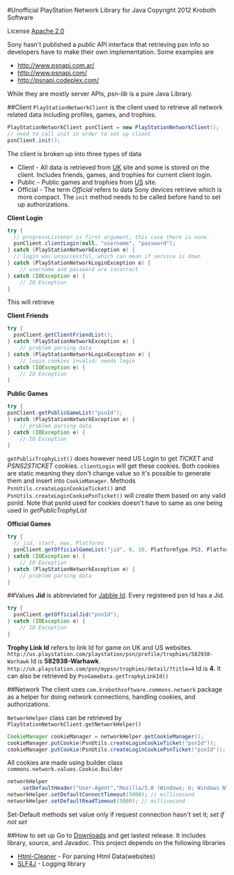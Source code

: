 #Unofficial PlayStation Network Library for Java
Copyright 2012 Kroboth Software

License [Apache 2.0](http://www.apache.org/licenses/LICENSE-2.0.html)

Sony hasn't published a _public_ API interface that retrieving psn info so developers have to make their own implementation. Some examples are
* http://www.psnapi.com.ar/
* http://www.psnapi.com/
* http://psnapi.codeplex.com/

While they are mostly server APIs, _psn-lib_ is a pure Java Library.

##Client
`PlayStationNetworkClient` is the client used to retrieve all network related data including profiles, games, and trophies.
````java
PlayStationNetworkClient psnClient = new PlayStationNetworkClient();
// need to call init in order to set up client
psnClient.init();
````
The client is broken up into three types of data
* Client -  All data is retrieved from [UK](http://uk.playstation.com/) site and some is stored on the client. Includes friends, games, and trophies for current client login.
* Public - Public games and trophies from [US](http://us.playstation.com/) site.
* Official - The term _Official_ refers to data Sony devices retrieve which is more compact. The `init` method needs to be called before hand to set up authorizations.


**Client Login**
````java
try {
  // progressListener is first argument, this case there is none. 
  psnClient.clientLogin(null, "username", "password");
} catch (PlayStationNetworkException e) {
  // login was unsuccessful, which can mean if service is down
} catch (PlayStationNetworkLoginException e) {
	// username and password are incorrect
} catch (IOException e) {
	// IO Exception
}
````
This will retrieve 

**Client Friends**
````java
try {
  psnClient.getClientFriendList();
} catch (PlayStationNetworkException e) {
	// problem parsing data
} catch (PlayStationNetworkLoginException e) {
	// login cookies invalid; needs login
} catch (IOException e) {
	// IO Exception
}
````

**Public Games**
````java
try {
psnClient.getPublicGameList("psnId");
} catch (PlayStationNetworkException e) {
	// problem parsing data
} catch (IOException e) {
	// IO Exception
}
````
`getPublicTrophyList()` does however need US Login to get _TICKET_ and _PSNS2STICKET_ cookies. `clientLogin` will get these cookies. Both cookies are static meaning they don't change value so it's possible to generate them and insert into `CookieManager`. Methods `PsnUtils.createLoginCookieTicket()` and `PsnUtils.createLoginCookiePsnTicket()` will create them based on any valid psnId. Note that psnId used for cookies doesn't have to same as one being used in _getPublicTrophyList_

**Official Games**
````java
try {
  // jid, start, max, Platforms
  psnClient.getOfficialGameList("jid", 0, 10, PlatformType.PS3, PlatformType.VITA);
} catch (IOException e) {
	// IO Exception
} catch (PlayStationNetworkException e) {
	// problem parsing data
}
````

##Values
**Jid** is abbreviated for [Jabble Id](http://en.wikipedia.org/wiki/JID#Decentralization_and_addressing). Every registered psn Id has a Jid.
````java
try {
  psnClient.getOfficialJid("psnId");
} catch (IOException e) {
	// IO Exception
}
````

**Trophy Link Id** refers to link Id for game on UK and US websites. 
`http://us.playstation.com/playstation/psn/profile/trophies/582938-Warhawk`
Id is **582938-Warhawk**.
`http://uk.playstation.com/psn/mypsn/trophies/detail/?title=4`
Id is **4**.
It can also be retrieved by `PsnGameData.getTrophyLinkId()`

##Network
The client uses `com.krobothsoftware.commons.network` package as a helper for doing network connections, handling cookies, and authorizations.

`NetworkHelper` class can be retrieved by `PlayStationNetworkClient.getNetworkHelper()`
````java
CookieManager cookieManager = networkHelper.getCookieManager();
cookieManager.putCookie(PsnUtils.createLoginCookieTicket("psnId"));
cookieManager.putCookie(PsnUtils.createLoginCookiePsnTicket("psnId"));
````
All cookies are made using builder class `commons.network.values.Cookie.Builder`

````java
networkHelper
  	.setDefaultHeader("User-Agent","Mozilla/5.0 (Windows; U; Windows NT 6.1; rv:2.2) Gecko/20110201");
networkHelper.setDefaultConnectTimeout(5000); // millisecond
networkHelper.setDefaultReadTimeout(5000); // millisecond
````
Set-Default methods set value only if request connection hasn't set it; _set if not set_

##How to set up
Go to [Downloads](https://github.com/KrobothSoftware/psn-lib/downloads) and get lastest release. It includes library, source, and Javadoc. This project depends on the following libraries
* [Html-Cleaner](http://htmlcleaner.sourceforge.net/) - For parsing Html Data(websites)
* [SLF4J](http://www.slf4j.org/) - Logging library